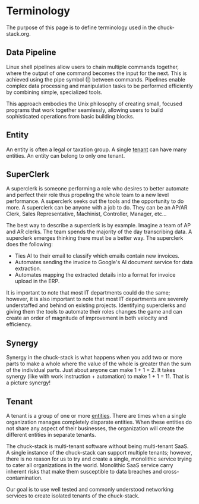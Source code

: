 # Terminology

The purpose of this page is to define terminology used in the chuck-stack.org.

## Data Pipeline

Linux shell pipelines allow users to chain multiple commands together, where the output of one command becomes the input for the next. This is achieved using the pipe symbol (|) between commands. Pipelines enable complex data processing and manipulation tasks to be performed efficiently by combining simple, specialized tools. 

This approach embodies the Unix philosophy of creating small, focused programs that work together seamlessly, allowing users to build sophisticated operations from basic building blocks.

## Entity

An entity is often a legal or taxation group. A single [tenant](./terminology.md#tenant) can have many entities. An entity can belong to only one tenant.

## SuperClerk

A superclerk is someone performing a role who desires to better automate and perfect their role thus propeling the whole team to a new level performance. A superclerk seeks out the tools and the opportunity to do more. A superclerk can be anyone with a job to do. They can be an AP/AR Clerk, Sales Representative, Machinist, Controller, Manager, etc...

The best way to describe a superclerk is by example. Imagine a team of AP and AR clerks. The team spends the majority of the day transcribing data. A superclerk emerges thinking there must be a better way. The superclerk does the following:

- Ties AI to their email to classify which emails contain new invoices.
- Automates sending the invoice to Google's AI document service for data extraction.
- Automates mapping the extracted details into a format for invoice upload in the ERP.

It is important to note that most IT departments could do the same; however, it is also important to note that most IT departments are severely understaffed and behind on existing projects. Identifying superclerks and giving them the tools to automate their roles changes the game and can create an order of magnitude of improvement in both velocity and efficiency.

## Synergy

Synergy in the chuck-stack is what happens when you add two or more parts to make a whole where the value of the whole is greater than the sum of the individual parts. Just about anyone can make 1 + 1 = 2. It takes synergy (like with work instruction + automation) to make 1 + 1 = 11. That is a picture synergy!

## Tenant

A tenant is a group of one or more [entities](./terminology.md#entity). There are times when a single organization manages completely disparate entities. When these entities do not share any aspect of their businesses, the organization will create the different entities in separate tenants.

The chuck-stack is multi-tenant software without being multi-tenant SaaS. A single instance of the chuck-stack can support multiple tenants; however, there is no reason for us to try and create a single, monolithic service trying to cater all organizations in the world. Monolithic SaaS service carry inherent risks that make them susceptible to data breaches and cross-contamination.

Our goal is to use well tested and commonly understood networking services to create isolated tenants of the chuck-stack.
